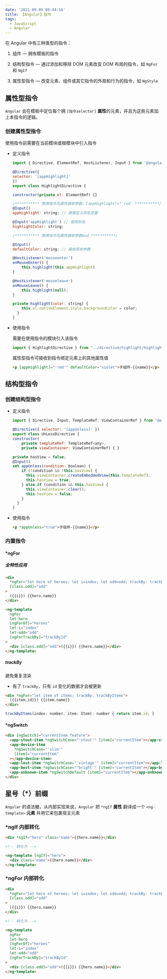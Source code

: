 ```yaml
---
date: '2021-09-09 09:44:16'
title: 【Angular】指令
tags:
  - JavaScript
  - Angular
---
```


在 Angular 中有三种类型的指令：

1. 组件 — 拥有模板的指令

2. 结构型指令 — 通过添加和移除 DOM 元素改变 DOM 布局的指令，如 `NgFor` 和 `NgIf`

3. 属性型指令 — 改变元素、组件或其它指令的外观和行为的指令，如 `NgStyle`

## 属性型指令

`Angular` 会在模板中定位每个拥 `[指令selector]` **属性**的元素，并且为这些元素加上本指令的逻辑。

### 创建属性型指令

使用指令前需要在当前模块或根模块中引入指令

- 定义指令

  ```js
  import { Directive, ElementRef, HostListener, Input } from '@angular/core';

  @Directive({
  selector: '[appHighlight]'
  })
  export class HighlightDirective {

  constructor(private el: ElementRef) {}

  /*********** 使用指令名属性接收参数，[appHighlight]="'red' ***********/
  @Input()
  appHighlight: string; // 直接定义同名变量

  @Input('appHighlight') // 使用别名
  highlightColor: string;

  /*********** 使用指令名属性接收参数end ***********/

  @Input()
  defaultColor: string; // 接收其他参数

  @HostListener('mouseenter')
  onMouseEnter() {
      this.highlight(this.appHighlight)
  }

  @HostListener('mouseleave')
  onMouseLeave() {
      this.highlight(null);
  }

  private highlight(color: string) {
      this.el.nativeElement.style.backgroundColor = color;
    }
  }

  ```

- 使用指令

  需要在使用指令的模块引入该指令

  ```js
  import { HighlightDirective } from "../directive/highlight/highlight";
  ```

  属性型指令可接收到指令绑定元素上的其他属性值

  ```html
  <p [appHighlight]="'red'" defaultColor="violet">子组件-{{name}}</p>
  ```

## 结构型指令

### 创建结构型指令

- 定义指令

  ```js
  import { Directive, Input, TemplateRef, ViewContainerRef } from '@angular/core';

  @Directive({ selector: '[appUnless]' })
  export class UnLessDirective {
  constructor(
      private templateRef: TemplateRef<any>,
      private viewContainer: ViewContainerRef) { }

  private hasView = false;
  @Input()
  set appUnless(condition: boolean) {
      if (!condition && !this.hasView) {
        this.viewContainer.createEmbeddedView(this.templateRef);
        this.hasView = true;
      } else if (condition && this.hasView) {
        this.viewContainer.clear();
        this.hasView = false;
      }
    }
  }
  ```

- 使用指令

  ```html
  <p *appUnless="true">子组件-{{name}}</p>
  ```

### 内置指令

#### \*ngFor

##### 全特性应用

```html
<div
  *ngFor="let hero of heroes; let i=index; let odd=odd; trackBy: trackById"
  [class.odd]="odd"
>
  ({{i}}) {{hero.name}}
</div>

<ng-template
  ngFor
  let-hero
  [ngForOf]="heroes"
  let-i="index"
  let-odd="odd"
  [ngForTrackBy]="trackById"
>
  <div [class.odd]="odd">({{i}}) {{hero.name}}</div>
</ng-template>
```

##### trackBy

避免重复渲染

- 有了 `trackBy`，只有 `id` 变化的数据才会被更新

```html
<div *ngFor="let item of items; trackBy: trackByItems">
  ({{item.id}}) {{item.name}}
</div>
```

```js
trackByItems(index: number, item: Item): number { return item.id; }
```

#### \*ngSwitch

```html
<div [ngSwitch]="currentItem.feature">
  <app-stout-item *ngSwitchCase="'stout'" [item]="currentItem"></app-stout-item>
  <app-device-item
    *ngSwitchCase="'slim'"
    [item]="currentItem"
  ></app-device-item>
  <app-lost-item *ngSwitchCase="'vintage'" [item]="currentItem"></app-lost-item>
  <app-best-item *ngSwitchCase="'bright'" [item]="currentItem"></app-best-item>
  <app-unknown-item *ngSwitchDefault [item]="currentItem"></app-unknown-item>
</div>
```

## 星号（\*）前缀

`Angular` 的语法糖，从内部实现来说，`Angular` 把 `*ngIf` **属性** 翻译成一个 `<ng-template>` **元素** 并用它来包裹宿主元素

### \*ngIf 内部转化

```html
<div *ngIf="hero" class="name">{{hero.name}}</div>

<!-- 转化为 -->

<ng-template [ngIf]="hero">
  <div class="name">{{hero.name}}</div>
</ng-template>
```

### \*ngFor 内部转化

```html
<div
  *ngFor="let hero of heroes; let i=index; let odd=odd; trackBy: trackById"
  [class.odd]="odd"
>
  ({{i}}) {{hero.name}}
</div>

<!-- 转化为 -->

<ng-template
  ngFor
  let-hero
  [ngForOf]="heroes"
  let-i="index"
  let-odd="odd"
  [ngForTrackBy]="trackById"
>
  <div [class.odd]="odd">({{i}}) {{hero.name}}</div>
</ng-template>
```
